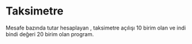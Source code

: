 # Taksimetre
Mesafe bazında tutar hesaplayan , taksimetre açılışı 10 birim olan ve indi bindi değeri 20 birim olan program.
